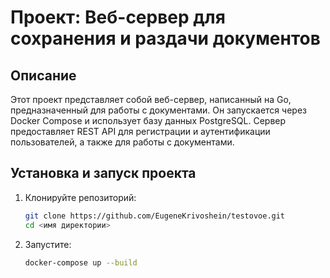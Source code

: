 # Проект: Веб-сервер для сохранения и раздачи документов

## Описание
Этот проект представляет собой веб-сервер, написанный на Go, предназначенный для работы с документами. Он запускается через Docker Compose и использует базу данных PostgreSQL. Сервер предоставляет REST API для регистрации и аутентификации пользователей, а также для работы с документами.

## Установка и запуск проекта

1. Клонируйте репозиторий:
   ```bash
   git clone https://github.com/EugeneKrivoshein/testovoe.git
   cd <имя директории>

2. Запустите:
   ```bash
   docker-compose up --build